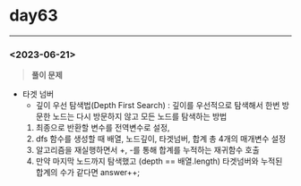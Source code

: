 # day63

---

### <2023-06-21>

> ********************풀이 문제********************
>
- 타겟 넘버
    - 깊이 우선 탐색법(Depth First Search) : 깊이를 우선적으로 탐색해서 한번 방문한 노드는 다시 방문하지 않고 모든 노드를 탐색하는 방법
    1. 최종으로 반환할 변수를 전역변수로 설정,
    2. dfs 함수를 생성할 때 배열, 노드깊이, 타겟넘버, 합계 총 4개의 매개변수 설정
    3. 알고리즘을 재실행하면서 +, -를 통해 합계를 누적하는 재귀함수 호출
    4. 만약 마지막 노드까지 탐색했고 (depth == 배열.length) 타겟넘버와 누적된 합계의 수가 같다면 answer++;